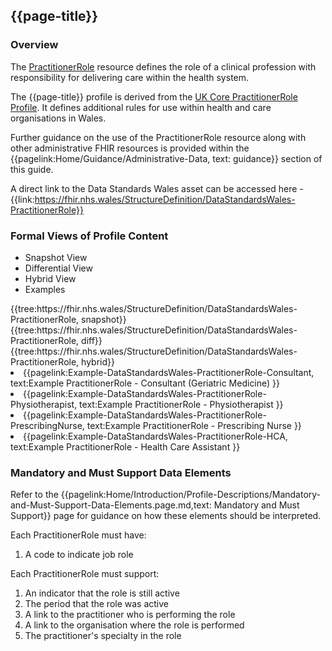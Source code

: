 <div class="warning"><span class="ImplementWarn"></span></div>

## {{page-title}}

### Overview

The [PractitionerRole](https://www.hl7.org/fhir/r4/practitionerrole.html) resource defines the role of a clinical profession with responsibility for delivering care within the health system. 

The {{page-title}} profile is derived from the [UK Core PractitionerRole Profile](https://simplifier.net/guide/uk-core-implementation-guide-stu2/Home/ProfilesandExtensions/Profile-UKCore-PractitionerRole?version=2.0.1). It defines additional rules for use within health and care organisations in Wales. 

Further guidance on the use of the PractitionerRole resource along with other administrative FHIR resources is provided within the {{pagelink:Home/Guidance/Administrative-Data, text: guidance}} section of this guide. 

A direct link to the Data Standards Wales asset can be accessed here - {{link:https://fhir.nhs.wales/StructureDefinition/DataStandardsWales-PractitionerRole}}

### Formal Views of Profile Content
<div class="tab-wrap">
  <ul class="tab-head">
    <li class="tablink tab-active" onclick="openCity(this,'tabsnap')" data-target="tabsnap">
      Snapshot View
    </li>
    <li class="tablink" onclick="openCity(this,'tabdiff')" data-target="tabdiff">
      Differential View
    </li>
    <li class="tablink" onclick="openCity(this,'tabhybrid')" data-target="tabhybrid">
      Hybrid View
    </li>
    <li class="tablink" onclick="openCity(this,'tabeg')" data-target="tabeg">
      Examples
    </li>     
  </ul>
  <div class="tab-main">
    <div id="tabsnap" class="tabcontent active">      
      {{tree:https://fhir.nhs.wales/StructureDefinition/DataStandardsWales-PractitionerRole, snapshot}}
    </div>
    <div id="tabdiff" class="tabcontent">
      {{tree:https://fhir.nhs.wales/StructureDefinition/DataStandardsWales-PractitionerRole, diff}}
  </div>
    <div id="tabhybrid" class="tabcontent">
      {{tree:https://fhir.nhs.wales/StructureDefinition/DataStandardsWales-PractitionerRole, hybrid}}
  </div>
  <div id="tabeg" class="tabcontent">
    <list>
      <li>{{pagelink:Example-DataStandardsWales-PractitionerRole-Consultant, text:Example PractitionerRole - Consultant (Geriatric Medicine) }}</li>
      <li>{{pagelink:Example-DataStandardsWales-PractitionerRole-Physiotherapist, text:Example PractitionerRole - Physiotherapist }}</li>
      <li>{{pagelink:Example-DataStandardsWales-PractitionerRole-PrescribingNurse, text:Example PractitionerRole - Prescribing Nurse }}</li>
      <li>{{pagelink:Example-DataStandardsWales-PractitionerRole-HCA, text:Example PractitionerRole - Health Care Assistant }}</li>
    </list>
  </div>   
</div>

### Mandatory and Must Support Data Elements
Refer to the {{pagelink:Home/Introduction/Profile-Descriptions/Mandatory-and-Must-Support-Data-Elements.page.md,text: Mandatory and Must Support}} page for guidance on how these elements should be interpreted.

Each PractitionerRole must have:
1. A code to indicate job role

Each PractitionerRole must support:
1. An indicator that the role is still active
2. The period that the role was active
3. A link to the practitioner who is performing the role
4. A link to the organisation where the role is performed
5. The practitioner's specialty in the role


